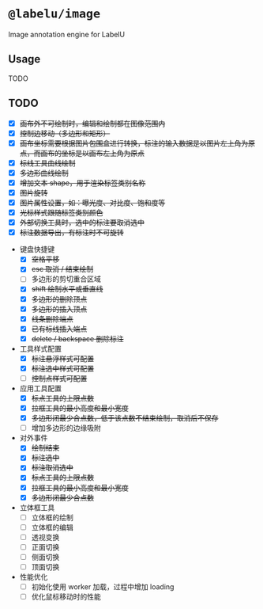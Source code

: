 # `@labelu/image`

Image annotation engine for LabelU

## Usage

TODO

## TODO

- [x] ~~画布外不可绘制时，编辑和绘制都在图像范围内~~
- [x] ~~控制边移动（多边形和矩形）~~
- [x] ~~画布坐标需要根据图片包围盒进行转换，标注的输入数据是以图片左上角为原点，而画布的坐标是以画布左上角为原点~~
- [x] ~~标线工具曲线绘制~~
- [x] ~~多边形曲线绘制~~
- [x] ~~增加文本 shape，用于渲染标签类别名称~~
- [x] ~~图片旋转~~
- [x] ~~图片属性设置，如：曝光度、对比度、饱和度等~~
- [x] ~~光标样式跟随标签类别颜色~~
- [x] ~~外部切换工具时，选中的标注要取消选中~~
- [x] ~~标注数据导出，有标注时不可旋转~~
- 键盘快捷键
  - [x] ~~空格平移~~
  - [x] ~~esc 取消 / 结束绘制~~
  - [ ] 多边形的剪切重合区域
  - [x] ~~shift 绘制水平或垂直线~~
  - [x] ~~多边形的删除顶点~~
  - [x] ~~多边形的插入顶点~~
  - [x] ~~线条删除端点~~
  - [x] ~~已有标线插入端点~~
  - [x] ~~delete / backspace 删除标注~~
- 工具样式配置
  - [x] ~~标注悬浮样式可配置~~
  - [x] ~~标注选中样式可配置~~
  - [ ] ~~控制点样式可配置~~
- 应用工具配置
  - [x] ~~标点工具的上限点数~~
  - [x] ~~拉框工具的最小高度和最小宽度~~
  - [x] ~~多边形闭最少合点数，低于该点数不结束绘制，取消后不保存~~
  - [ ] 增加多边形的边缘吸附
- 对外事件
  - [x] ~~绘制结束~~
  - [x] ~~标注选中~~
  - [x] ~~标注取消选中~~
  - [x] ~~标点工具的上限点数~~
  - [x] ~~拉框工具的最小高度和最小宽度~~
  - [x] ~~多边形闭最少合点数~~
- 立体框工具
  - [ ] 立体框的绘制
  - [ ] 立体框的编辑
  - [ ] 透视变换
  - [ ] 正面切换
  - [ ] 侧面切换
  - [ ] 顶面切换
- 性能优化
  - [ ] 初始化使用 worker 加载，过程中增加 loading
  - [ ] 优化鼠标移动时的性能
